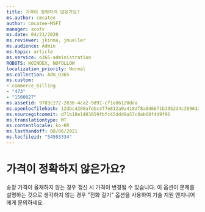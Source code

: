 ```yaml
---
title: 가격이 정확하지 않은가요?
ms.author: cmcatee
author: cmcatee-MSFT
manager: scotv
ms.date: 04/21/2020
ms.reviewer: jkinma, jmueller
ms.audience: Admin
ms.topic: article
ms.service: o365-administration
ROBOTS: NOINDEX, NOFOLLOW
localization_priority: Normal
ms.collection: Adm_O365
ms.custom:
- commerce_billing
- "473"
- "1500027"
ms.assetid: 9703c272-2836-4ca2-9d91-cf1e86120dea
ms.openlocfilehash: 12dbc4208afebc4f7e812a0a418df8a0d6871b1952d4c3896326c2c1e72deff2
ms.sourcegitcommit: d71b18e1403859fbfc45ddd9a57c8ab68f4d9f96
ms.translationtype: MT
ms.contentlocale: ko-KR
ms.lasthandoff: 08/06/2021
ms.locfileid: "54503334"
---
```

# <a name="price-doesnt-look-correct"></a>가격이 정확하지 않은가요?

송장 가격이 올재하지 않는 경우 갱신 시 가격이 변경될 수 있습니다. 이 옵션이 문제를 설명하는 것으로 생각하지 않는 경우 "전화 걸기" 옵션을 사용하여 기술 지원 엔지니어에게 문의하세요.